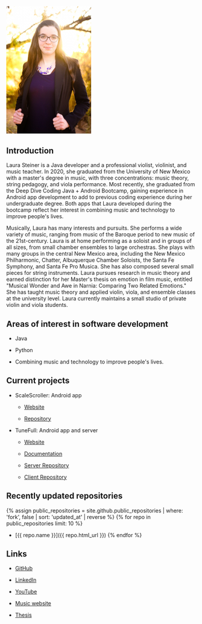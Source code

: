 <img src="headshot-reduced.jpg" width="225">

## Introduction

Laura Steiner is a Java developer and a professional violist, violinist, and music teacher. In 2020, she graduated from the University of New Mexico with a master's degree in music, with three concentrations: music theory, string pedagogy, and viola performance. Most recently, she graduated from the Deep Dive Coding Java + Android Bootcamp, gaining experience in Android app development to add to previous coding experience during her undergraduate degree. Both apps that Laura developed during the bootcamp reflect her interest in combining music and technology to improve people's lives.

Musically, Laura has many interests and pursuits. She performs a wide variety of music, ranging from music of the Baroque period to new music of the 21st-century. Laura is at home performing as a soloist and in groups of all sizes, from small chamber ensembles to large orchestras. She plays with many groups in the central New Mexico area, including the New Mexico Philharmonic, Chatter, Albuquerque Chamber Soloists, the Santa Fe Symphony, and Santa Fe Pro Musica. She has also composed several small pieces for string instruments. Laura pursues research in music theory and earned distinction for her Master's thesis on emotion in film music, entitled "Musical Wonder and Awe in Narnia: Comparing Two Related Emotions." She has taught music theory and applied violin, viola, and ensemble classes at the university level. Laura currently maintains a small studio of private violin and viola students.

## Areas of interest in software development

* Java

* Python

* Combining music and technology to improve people's lives.

## Current projects

* ScaleScroller: Android app

	* [Website](https://lsteiner9.github.io/scale-scroller/)

	* [Repository](https://github.com/lsteiner9/scale-scroller)

* TuneFull: Android app and server
	
	* [Website](https://tunefull.github.io/)
	
	* [Documentation](https://github.com/tunefull/tunefull.github.io)
	
	* [Server Repository](https://github.com/tunefull/tunefull-service)
	
	* [Client Repository](https://github.com/tunefull/tunefull)

## Recently updated repositories

{% assign public_repositories = site.github.public_repositories | where: 'fork', false | sort: 'updated_at' | reverse %}
{% for repo in public_repositories limit: 10 %}
* [{{ repo.name }}]({{ repo.html_url }})
{% endfor %}


## Links

* [GitHub](https://github.com/lsteiner9)

* [LinkedIn](https://www.linkedin.com/in/laurasteinerviola/)

* [YouTube](https://www.youtube.com/channel/UCeUSKKE-TqScB49RpeZuAQA)

* [Music website](https://lsteiner98.wixsite.com/website)

* [Thesis](https://digitalrepository.unm.edu/mus_etds/32/)
